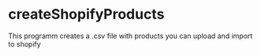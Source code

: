 # createShopifyProducts
This programm creates a .csv file with products you can upload and import to shopify 
